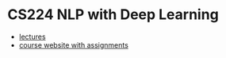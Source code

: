 # CS224 NLP with Deep Learning

- [lectures](https://www.youtube.com/watch?v=DzpHeXVSC5I&list=PLoROMvodv4rOaMFbaqxPDoLWjDaRAdP9D)
- [course website with assignments](https://web.stanford.edu/class/archive/cs/cs224n/cs224n.1246/)